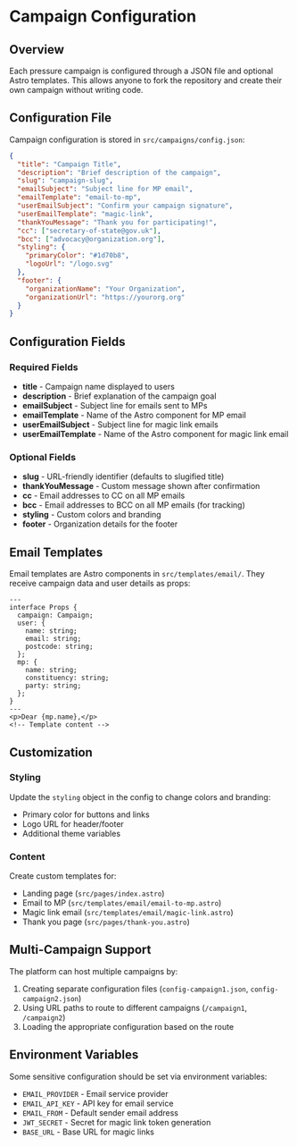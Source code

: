 # Campaign Configuration

## Overview

Each pressure campaign is configured through a JSON file and optional Astro templates. This allows anyone to fork the repository and create their own campaign without writing code.

## Configuration File

Campaign configuration is stored in `src/campaigns/config.json`:

```json
{
  "title": "Campaign Title",
  "description": "Brief description of the campaign",
  "slug": "campaign-slug",
  "emailSubject": "Subject line for MP email",
  "emailTemplate": "email-to-mp",
  "userEmailSubject": "Confirm your campaign signature",
  "userEmailTemplate": "magic-link",
  "thankYouMessage": "Thank you for participating!",
  "cc": ["secretary-of-state@gov.uk"],
  "bcc": ["advocacy@organization.org"],
  "styling": {
    "primaryColor": "#1d70b8",
    "logoUrl": "/logo.svg"
  },
  "footer": {
    "organizationName": "Your Organization",
    "organizationUrl": "https://yourorg.org"
  }
}
```

## Configuration Fields

### Required Fields

- **title** - Campaign name displayed to users
- **description** - Brief explanation of the campaign goal
- **emailSubject** - Subject line for emails sent to MPs
- **emailTemplate** - Name of the Astro component for MP email
- **userEmailSubject** - Subject line for magic link emails
- **userEmailTemplate** - Name of the Astro component for magic link email

### Optional Fields

- **slug** - URL-friendly identifier (defaults to slugified title)
- **thankYouMessage** - Custom message shown after confirmation
- **cc** - Email addresses to CC on all MP emails
- **bcc** - Email addresses to BCC on all MP emails (for tracking)
- **styling** - Custom colors and branding
- **footer** - Organization details for the footer

## Email Templates

Email templates are Astro components in `src/templates/email/`. They receive campaign data and user details as props:

```astro
---
interface Props {
  campaign: Campaign;
  user: {
    name: string;
    email: string;
    postcode: string;
  };
  mp: {
    name: string;
    constituency: string;
    party: string;
  };
}
---
<p>Dear {mp.name},</p>
<!-- Template content -->
```

## Customization

### Styling

Update the `styling` object in the config to change colors and branding:

- Primary color for buttons and links
- Logo URL for header/footer
- Additional theme variables

### Content

Create custom templates for:

- Landing page (`src/pages/index.astro`)
- Email to MP (`src/templates/email/email-to-mp.astro`)
- Magic link email (`src/templates/email/magic-link.astro`)
- Thank you page (`src/pages/thank-you.astro`)

## Multi-Campaign Support

The platform can host multiple campaigns by:

1. Creating separate configuration files (`config-campaign1.json`, `config-campaign2.json`)
2. Using URL paths to route to different campaigns (`/campaign1`, `/campaign2`)
3. Loading the appropriate configuration based on the route

## Environment Variables

Some sensitive configuration should be set via environment variables:

- `EMAIL_PROVIDER` - Email service provider
- `EMAIL_API_KEY` - API key for email service
- `EMAIL_FROM` - Default sender email address
- `JWT_SECRET` - Secret for magic link token generation
- `BASE_URL` - Base URL for magic links
